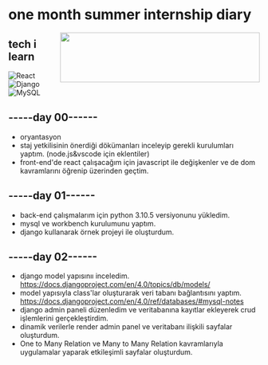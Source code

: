 # one month summer internship diary
<img src="https://i.hizliresim.com/govcaai.png" align="right" width ="400" height ="100">


## tech i learn
![React](https://img.shields.io/badge/React-20232A?style=for-the-badge&logo=react&logoColor=61DAFB)
![Django](https://img.shields.io/badge/Django-092E20?style=for-the-badge&logo=django&logoColor=green)
![MySQL](https://img.shields.io/badge/MySQL-005C84?style=for-the-badge&logo=mysql&logoColor=white)


## -----day 00------
- oryantasyon
- staj yetkilisinin önerdiği dökümanları inceleyip gerekli kurulumları yaptım.
  (node.js&vscode için eklentiler)
- front-end'de react çalışacağım için javascript ile değişkenler ve de dom kavramlarını öğrenip üzerinden geçtim.

## -----day 01------
- back-end çalışmalarım için python 3.10.5 versiyonunu yükledim.
- mysql ve workbench kurulumunu yaptım.
- django kullanarak örnek projeyi ile oluşturdum.

## -----day 02------
- django model yapısınıı inceledim. https://docs.djangoproject.com/en/4.0/topics/db/models/
- model yapısıyla class'lar oluşturarak veri tabanı bağlantısını yaptım. https://docs.djangoproject.com/en/4.0/ref/databases/#mysql-notes
- django admin paneli düzenledim ve veritabanına kayıtlar ekleyerek crud işlemlerini gerçekleştirdim.
- dinamik verilerle render admin panel ve veritabanı ilişkili sayfalar oluşturdum.
- One to Many Relation ve Many to Many Relation kavramlarıyla uygulamalar yaparak etkileşimli sayfalar oluşturdum.
